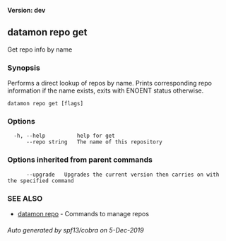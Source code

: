**Version: dev**

## datamon repo get

Get repo info by name

### Synopsis

Performs a direct lookup of repos by name.
Prints corresponding repo information if the name exists,
exits with ENOENT status otherwise.

```
datamon repo get [flags]
```

### Options

```
  -h, --help          help for get
      --repo string   The name of this repository
```

### Options inherited from parent commands

```
      --upgrade   Upgrades the current version then carries on with the specified command
```

### SEE ALSO

* [datamon repo](datamon_repo.md)	 - Commands to manage repos

###### Auto generated by spf13/cobra on 5-Dec-2019
